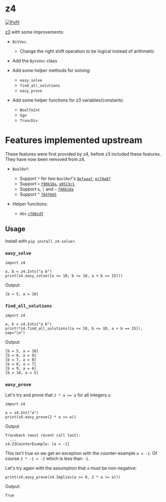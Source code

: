 # z4

[![PyPI](https://img.shields.io/pypi/v/z4-solver)](https://pypi.org/project/z4-solver/)

[z3](https://github.com/Z3Prover/z3) with some improvements:

* `BitVec`:
  * Change the right shift operation to be logical instead of arithmetic

* Add the `ByteVec` class
* Add some helper methods for solving:
  * `easy_solve`
  * `find_all_solutions`
  * `easy_prove`

* Add some helper functions for z3 variables/constants:
  * `BoolToInt`
  * `Sgn`
  * `TruncDiv`

# Features implemented upstream

These features were first provided by z4, before z3 included these features.
They have now been removed from z4.

* `BoolRef`:
  * Support `*` for two `BoolRef`'s [`8efaaaf`](https://github.com/Z3Prover/z3/commit/8efaaaf24982ce810b8ea85fdf74eedc3dea29ad), [`ec74a87`](https://github.com/Z3Prover/z3/commit/ec74a874232b6b23b17c741a91fff75f8d2fa6c7)
  * Support `+` [`f90b10a`](https://github.com/Z3Prover/z3/commit/f90b10a0c8e7f292bbe6288452f6176d1d73e608), [`a9513c1`](https://github.com/Z3Prover/z3/commit/a9513c19989454ac4aeaa83bdb6310cf6386835d)
  * Support `&`, `|` and `~` [`f90b10a`](https://github.com/Z3Prover/z3/commit/f90b10a0c8e7f292bbe6288452f6176d1d73e608)
  * Support `^` [`764f0d5`](https://github.com/Z3Prover/z3/commit/764f0d54a436bd93069778a385517e74aea47150)

* Helper functions:
  * `Abs` [`cf08cdf`](https://github.com/Z3Prover/z3/commit/cf08cdff9c62b8db2805dbd9c4935ccb9569f08d)

## Usage
Install with `pip install z4-solver`.

### `easy_solve`
```python3
import z4

a, b = z4.Ints("a b")
print(z4.easy_solve([a <= 10, b <= 10, a + b == 15]))
```

Output:
```
[b = 5, a = 10]
```

### `find_all_solutions`
```python3
import z4

a, b = z4.Ints("a b")
print(*z4.find_all_solutions([a <= 10, b <= 10, a + b == 15]), sep="\n")
```

Output:
```
[b = 5, a = 10]
[b = 6, a = 9]
[b = 7, a = 8]
[b = 8, a = 7]
[b = 9, a = 6]
[b = 10, a = 5]
```

### `easy_prove`
Let's try and prove that `2 * a >= a` for all integers `a`:
```python3
import z4

a = z4.Int("a")
print(z4.easy_prove(2 * a >= a))
```

Output
```
Traceback (most recent call last):
  ...
z4.Z3CounterExample: [a = -1]
```

This isn't true so we get an exception with the counter-example `a = -1`. Of course `2 * -1 = -2` which is less than `-1`.

Let's try again with the assumption that `a` must be non-negative:
```python3
print(z4.easy_prove(z4.Implies(a >= 0, 2 * a >= a)))
```

Output:
```
True
```
